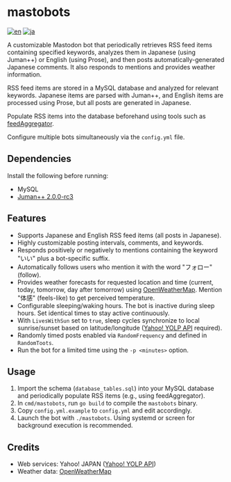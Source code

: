 # mastobots

[![en](https://img.shields.io/badge/lang-en-red.svg)](https://github.com/Hanage999/mastobots/blob/master/README.md)
[![ja](https://img.shields.io/badge/lang-ja-green.svg)](https://github.com/Hanage999/mastobots/blob/master/README.ja.md)

A customizable Mastodon bot that periodically retrieves RSS feed items containing specified keywords, analyzes them in Japanese (using Juman++) or English (using Prose), and then posts automatically-generated Japanese comments. It also responds to mentions and provides weather information.

RSS feed items are stored in a MySQL database and analyzed for relevant keywords. Japanese items are parsed with Juman++, and English items are processed using Prose, but all posts are generated in Japanese.

Populate RSS items into the database beforehand using tools such as [feedAggregator](https://blog.crazynewworld.net/2018/10/29/323/).

Configure multiple bots simultaneously via the `config.yml` file.

## Dependencies

Install the following before running:

- MySQL
- [Juman++ 2.0.0-rc3](http://nlp.ist.i.kyoto-u.ac.jp/index.php?JUMAN++)

## Features

- Supports Japanese and English RSS feed items (all posts in Japanese).
- Highly customizable posting intervals, comments, and keywords.
- Responds positively or negatively to mentions containing the keyword "いい" plus a bot-specific suffix.
- Automatically follows users who mention it with the word "フォロー" (follow).
- Provides weather forecasts for requested location and time (current, today, tomorrow, day after tomorrow) using [OpenWeatherMap](https://openweathermap.org). Mention "体感" (feels-like) to get perceived temperature.
- Configurable sleeping/waking hours. The bot is inactive during sleep hours. Set identical times to stay active continuously.
- With `LivesWithSun` set to `true`, sleep cycles synchronize to local sunrise/sunset based on latitude/longitude ([Yahoo! YOLP API](https://developer.yahoo.co.jp/webapi/map/) required).
- Randomly timed posts enabled via `RandomFrequency` and defined in `RandomToots`.
- Run the bot for a limited time using the `-p <minutes>` option.

## Usage

1. Import the schema (`database_tables.sql`) into your MySQL database and periodically populate RSS items (e.g., using feedAggregator).
2. In `cmd/mastobots`, run `go build` to compile the `mastobots` binary.
3. Copy `config.yml.example` to `config.yml` and edit accordingly.
4. Launch the bot with `./mastobots`. Using systemd or screen for background execution is recommended.

## Credits

- Web services: Yahoo! JAPAN ([Yahoo! YOLP API](https://developer.yahoo.co.jp/sitemap/))
- Weather data: [OpenWeatherMap](https://openweathermap.org)